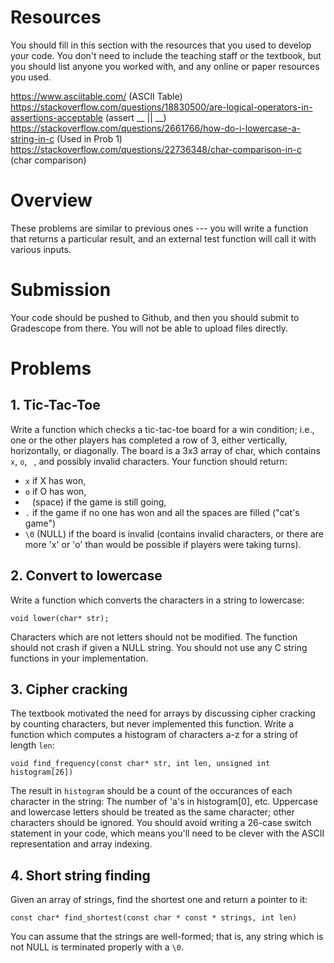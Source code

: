 # Resources
You should fill in this section with the resources that you used to develop your code.  You don't need to include the teaching staff or the textbook, but you should list anyone you worked with, and any online or paper resources you used.

https://www.asciitable.com/ (ASCII Table)
https://stackoverflow.com/questions/18830500/are-logical-operators-in-assertions-acceptable (assert __ || __)
https://stackoverflow.com/questions/2661766/how-do-i-lowercase-a-string-in-c (Used in Prob 1)
https://stackoverflow.com/questions/22736348/char-comparison-in-c (char comparison)

# Overview
These problems are similar to previous ones --- you will write a function that returns a particular result, and an external test function will call it with various inputs.

# Submission
Your code should be pushed to Github, and then you should submit to Gradescope from there.  You will not be able to upload files directly.

# Problems
## 1. Tic-Tac-Toe
Write a function which checks a tic-tac-toe board for a win condition; i.e., one or the other players has completed a row of 3, either vertically, horizontally, or diagonally.  The board is a 3x3 array of char, which contains `x`, `o`, ` `, and possibly invalid characters.
Your function should return:

* `x` if X has won,
* `o` if O has won,
* ` ` (space) if the game is still going,
* `.` if the game if no one has won and all the spaces are filled ("cat's game")
* `\0` (NULL) if the board is invalid (contains invalid characters, or there are more 'x' or 'o' than would be possible if players were taking turns).

## 2. Convert to lowercase
Write a function which converts the characters in a string to lowercase:

    void lower(char* str);

Characters which are not letters should not be modified.  The function should not crash if given a NULL string.  You should not use any C string functions in your implementation.

## 3. Cipher cracking
The textbook motivated the need for arrays by discussing cipher cracking by counting characters, but never implemented this function.  Write a function which computes a histogram of characters a-z for a string of length `len`:

    void find_frequency(const char* str, int len, unsigned int histogram[26])

The result in `histogram` should be a count of the occurances of each character in the string: The number of 'a's in histogram[0], etc.
Uppercase and lowercase letters should be treated as the same character; other characters should be ignored.  You should avoid writing a 26-case switch statement in your code, which means you'll need to be clever with the ASCII representation and array indexing.

## 4. Short string finding
Given an array of strings, find the shortest one and return a pointer to it:

    const char* find_shortest(const char * const * strings, int len)

You can assume that the strings are well-formed; that is, any string which is not NULL is terminated properly with a `\0`.

